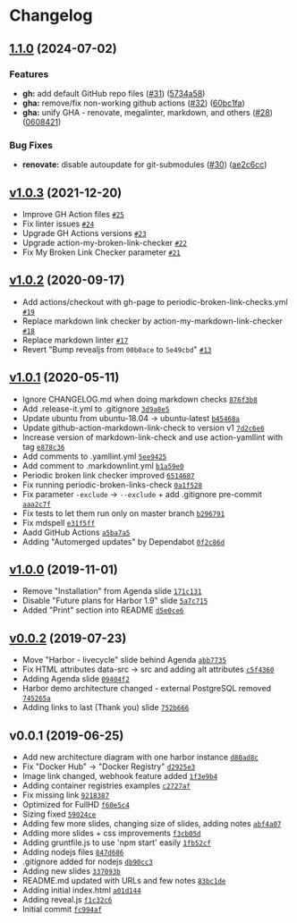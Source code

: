 # Changelog

## [1.1.0](https://github.com/ruzickap/k8s-harbor-presentation/compare/v1.0.3...v1.1.0) (2024-07-02)


### Features

* **gh:** add default GitHub repo files ([#31](https://github.com/ruzickap/k8s-harbor-presentation/issues/31)) ([5734a58](https://github.com/ruzickap/k8s-harbor-presentation/commit/5734a589b62eb73377a4d98f41cca8f3f3e72073))
* **gha:** remove/fix non-working github actions ([#32](https://github.com/ruzickap/k8s-harbor-presentation/issues/32)) ([60bc1fa](https://github.com/ruzickap/k8s-harbor-presentation/commit/60bc1fab63bef39bfd14787cb102d9696dc702d2))
* **gha:** unify GHA - renovate, megalinter, markdown, and others ([#28](https://github.com/ruzickap/k8s-harbor-presentation/issues/28)) ([0608421](https://github.com/ruzickap/k8s-harbor-presentation/commit/0608421b6f5b89a8a9198042bc6e2859e459da92))


### Bug Fixes

* **renovate:** disable autoupdate for git-submodules ([#30](https://github.com/ruzickap/k8s-harbor-presentation/issues/30)) ([ae2c6cc](https://github.com/ruzickap/k8s-harbor-presentation/commit/ae2c6ccc466282d008a9cd02e7fa32a4568e31ee))

## [v1.0.3](https://github.com/ruzickap/k8s-harbor-presentation/compare/v1.0.2...v1.0.3) (2021-12-20)

- Improve GH Action files [`#25`](https://github.com/ruzickap/k8s-harbor-presentation/pull/25)
- Fix linter issues [`#24`](https://github.com/ruzickap/k8s-harbor-presentation/pull/24)
- Upgrade GH Actions versions [`#23`](https://github.com/ruzickap/k8s-harbor-presentation/pull/23)
- Upgrade action-my-broken-link-checker [`#22`](https://github.com/ruzickap/k8s-harbor-presentation/pull/22)
- Fix My Broken Link Checker parameter [`#21`](https://github.com/ruzickap/k8s-harbor-presentation/pull/21)

## [v1.0.2](https://github.com/ruzickap/k8s-harbor-presentation/compare/v1.0.1...v1.0.2) (2020-09-17)

- Add actions/checkout with gh-page to periodic-broken-link-checks.yml [`#19`](https://github.com/ruzickap/k8s-harbor-presentation/pull/19)
- Replace markdown link checker by action-my-markdown-link-checker [`#18`](https://github.com/ruzickap/k8s-harbor-presentation/pull/18)
- Replace markdown linter [`#17`](https://github.com/ruzickap/k8s-harbor-presentation/pull/17)
- Revert "Bump revealjs from `00b0ace` to `5e49cbd`" [`#13`](https://github.com/ruzickap/k8s-harbor-presentation/pull/13)

## [v1.0.1](https://github.com/ruzickap/k8s-harbor-presentation/compare/v1.0.0...v1.0.1) (2020-05-11)

- Ignore CHANGELOG.md when doing markdown checks [`876f3b8`](https://github.com/ruzickap/k8s-harbor-presentation/commit/876f3b8675a921d0ba39ed9f17127782d594b055)
- Add .release-it.yml to .gitignore [`3d9a8e5`](https://github.com/ruzickap/k8s-harbor-presentation/commit/3d9a8e501c020d870e6a68fd1fdfe53ca5004a4c)
- Update ubuntu from ubuntu-18.04 -&gt; ubuntu-latest [`b45468a`](https://github.com/ruzickap/k8s-harbor-presentation/commit/b45468a6674a3464e212c898854b817d97f70cdd)
- Update github-action-markdown-link-check to version v1 [`7d2c6e6`](https://github.com/ruzickap/k8s-harbor-presentation/commit/7d2c6e6002d9ab68ccb947635452a95e526fc9be)
- Increase version of markdown-link-check and use action-yamllint with tag [`e878c36`](https://github.com/ruzickap/k8s-harbor-presentation/commit/e878c3692fcd878f1e9f6b0c83fe3aaced7b25dc)
- Add comments to .yamllint.yml [`5ee9425`](https://github.com/ruzickap/k8s-harbor-presentation/commit/5ee9425535e3f212382b23a52e17c997a0260d45)
- Add comment to .markdownlint.yml [`b1a59e0`](https://github.com/ruzickap/k8s-harbor-presentation/commit/b1a59e04786c14610309ea35bfb44b38a32c574a)
- Periodic broken link checker improved [`6514687`](https://github.com/ruzickap/k8s-harbor-presentation/commit/6514687ef8e4be2b8ea750ea84b0d9e0acc8e6bc)
- Fix running periodic-broken-links-check [`0a1f528`](https://github.com/ruzickap/k8s-harbor-presentation/commit/0a1f52844af867fdf0341a86fa292c2020b04607)
- Fix parameter `-exclude` -&gt; `--exclude` + add .gitignore pre-commit [`aaa2c7f`](https://github.com/ruzickap/k8s-harbor-presentation/commit/aaa2c7ff8eb9b5cc97bfdd65553ea4a88077ed95)
- Fix tests to let them run only on master branch [`b296791`](https://github.com/ruzickap/k8s-harbor-presentation/commit/b296791805e590028207193f94e308465dde603d)
- Fix mdspell [`e31f5ff`](https://github.com/ruzickap/k8s-harbor-presentation/commit/e31f5ff52ec45a84597170b1a7b62a483ce0716e)
- Aadd GitHub Actions [`a5ba7a5`](https://github.com/ruzickap/k8s-harbor-presentation/commit/a5ba7a54ee7a3e3e6197a41031e49a35f22496e3)
- Adding "Automerged updates" by Dependabot [`0f2c86d`](https://github.com/ruzickap/k8s-harbor-presentation/commit/0f2c86d495c9dccc2cd3fba11a74249483208782)

## [v1.0.0](https://github.com/ruzickap/k8s-harbor-presentation/compare/v0.0.2...v1.0.0) (2019-11-01)

- Remove "Installation" from Agenda slide [`171c131`](https://github.com/ruzickap/k8s-harbor-presentation/commit/171c1315622fae9f7e2f8420a0187eb213bafd6b)
- Disable "Future plans for Harbor 1.9" slide [`5a7c715`](https://github.com/ruzickap/k8s-harbor-presentation/commit/5a7c715fdf7450f519faa4d26984a3cc203b6657)
- Added "Print" section into README [`d5e0ce6`](https://github.com/ruzickap/k8s-harbor-presentation/commit/d5e0ce67e057ca77a574375d77e8b0ad36cb10ac)

## [v0.0.2](https://github.com/ruzickap/k8s-harbor-presentation/compare/v0.0.1...v0.0.2) (2019-07-23)

- Move "Harbor - livecycle" slide behind Agenda [`abb7735`](https://github.com/ruzickap/k8s-harbor-presentation/commit/abb77359047f03437c266cd09e0146ca342f6695)
- Fix HTML attributes data-src -&gt; src and adding alt attributes [`c5f4360`](https://github.com/ruzickap/k8s-harbor-presentation/commit/c5f4360d64c1045dbc09ac53b2a4b45b38f41409)
- Adding Agenda slide [`09404f2`](https://github.com/ruzickap/k8s-harbor-presentation/commit/09404f2e6081f1227d921fd257b037a6b64ffa1a)
- Harbor demo architecture changed - external PostgreSQL removed [`745265a`](https://github.com/ruzickap/k8s-harbor-presentation/commit/745265ac4b6a18e02653a6f89e6fe4d1ef75a4a1)
- Adding links to last (Thank you) slide [`752b666`](https://github.com/ruzickap/k8s-harbor-presentation/commit/752b6665f66c6af7cef4e8aa30be6347f086eedb)

## v0.0.1 (2019-06-25)

- Add new architecture diagram with one harbor instance [`d80ad8c`](https://github.com/ruzickap/k8s-harbor-presentation/commit/d80ad8c5304e2079dec158db92027bd121a41275)
- Fix "Docker Hub" -&gt; "Docker Registry" [`d2925e3`](https://github.com/ruzickap/k8s-harbor-presentation/commit/d2925e3c0265dbe35748bc355f145ff73d948eea)
- Image link changed, webhook feature added [`1f3e9b4`](https://github.com/ruzickap/k8s-harbor-presentation/commit/1f3e9b41c3dcb6a2a4542562e218751d21d8660e)
- Adding container registries examples [`c2727af`](https://github.com/ruzickap/k8s-harbor-presentation/commit/c2727af3f6625319c17f60a22a464372fc85ef10)
- Fix missing link [`9218387`](https://github.com/ruzickap/k8s-harbor-presentation/commit/9218387dc05d9e89eeffe3047ce15ad8825ccd97)
- Optimized for FullHD [`f60e5c4`](https://github.com/ruzickap/k8s-harbor-presentation/commit/f60e5c451eab417b0a41fd02bd8601eacf7ae679)
- Sizing fixed [`59024ce`](https://github.com/ruzickap/k8s-harbor-presentation/commit/59024ce5c2880b16c966d675283e7dd244770401)
- Adding few more slides, changing size of slides, adding notes [`abf4a07`](https://github.com/ruzickap/k8s-harbor-presentation/commit/abf4a075f998080282e1fc8842ddbe9aa93660bf)
- Adding more slides + css improvements [`f3cb05d`](https://github.com/ruzickap/k8s-harbor-presentation/commit/f3cb05dda61fe91384dd8f5af232fbf60ad95d3f)
- Adding gruntfile.js to use 'npm start' easily [`1fb52cf`](https://github.com/ruzickap/k8s-harbor-presentation/commit/1fb52cfaf0ee251bc38fe8e8c00dbaf8a9aa5963)
- Adding nodejs files [`847d686`](https://github.com/ruzickap/k8s-harbor-presentation/commit/847d6864fed60181f929d830844ab95193567470)
- .gitignore added for nodejs [`db90cc3`](https://github.com/ruzickap/k8s-harbor-presentation/commit/db90cc397767885c3f07c8b3edd89e70f65629a1)
- Adding new slides [`337093b`](https://github.com/ruzickap/k8s-harbor-presentation/commit/337093b22720c64151789aa0cb085490cc9110c3)
- README.md updated with URLs and few notes [`83bc1de`](https://github.com/ruzickap/k8s-harbor-presentation/commit/83bc1de0d4b262e10cd7130771019ffd504aec1e)
- Adding initial index.html [`a01d144`](https://github.com/ruzickap/k8s-harbor-presentation/commit/a01d1447504ac9ea45a71237b7a790e718071fe2)
- Adding reveal.js [`f1c32c6`](https://github.com/ruzickap/k8s-harbor-presentation/commit/f1c32c6608b6956e2cac50bfd45a3cadfa9e14e8)
- Initial commit [`fc994af`](https://github.com/ruzickap/k8s-harbor-presentation/commit/fc994af2856b0528daf85d4cd90ae2687e1e00c4)

